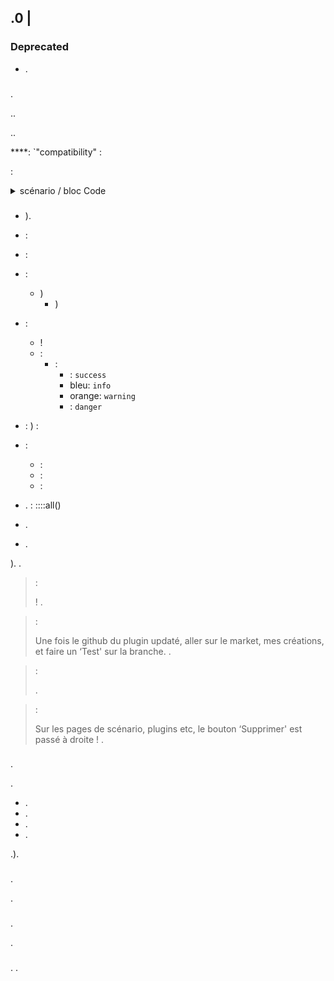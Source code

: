 ## .0 | 

### Deprecated

-  [](https://fontawesome.com/how-to-use/on-the-web/setup/upgrading-from-version-4#name-changes).

### 

.

..


..

 ****: `"compatibility" : 

:

<details>

  <summary markdown="span">scénario / bloc Code</summary>

  
  {% raw %}
  )
  $author = 'Jeedom SAS';

  $plugins = repo_market::byFilter(['author' => $author]);
  $pluginsArray = utils::o2a($plugins);
  $countPlugins = 0;
  $countIncompatibles = 0;
  ) {
    ) {
      $countPlugins++;
    '] != '1') {
        $countIncompatibles++;
      $scenario->setLog('Plugin ' . $plugin['name'] . ' does not have v4 compatibility tag.');
    }
    }
  }
  ) {
    ) {
      $scenario->setLog($author . ' : ' . $countIncompatibles . ' potentially incompatible Jeedom V4 plugin on ' . $countPlugins . ' checked');
    } demás {
      $scenario->setLog('All ' . $countPlugins . ' plugin developed by ' . $author . ' are Jeedom V4 compatible. Congratulations!');
    }
  } demás {
    $scenario->setLog('No plugin found for ' . $author);
  }
  {% endraw %}
  

</details>

### 

-  [](https://github.com/jeedom/plugin-template/blob/master/desktop/php/template.php)).
-  : 
-  : 
- :
  - )
    - )
- :
    - !
    - :
      - : 
        -  : `success`
        - bleu: `info`
        - orange: `warning`
        -  : `danger`
- : ) :
- :
    -  : 
    -  : 
    -  : 
- . : ::::all()

- .

- .

). .

>  :
>
>  ! .

>  :
>
> Une fois le github du plugin updaté, aller sur le market, mes créations, et faire un ‘Test' sur la branche. .

>  :
>
> .

>  :
>
> Sur les pages de scénario, plugins etc, le bouton ‘Supprimer' est passé à droite ! .


### 

.

.

- .
- .
- .
- .

.).
 [](https://github.com/jeedom/plugin-template/blob/master/plugin_info/pre_install.php)

### 

.

.

### 

.

.

### 

. .